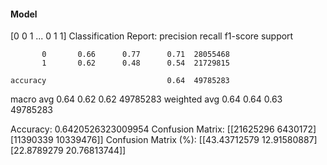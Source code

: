 #### Model
[0 0 1 ... 0 1 1]
Classification Report:
              precision    recall  f1-score   support

           0       0.66      0.77      0.71  28055468
           1       0.62      0.48      0.54  21729815

    accuracy                           0.64  49785283
   macro avg       0.64      0.62      0.62  49785283
weighted avg       0.64      0.64      0.63  49785283

Accuracy: 0.6420526323009954
Confusion Matrix:
[[21625296  6430172]
 [11390339 10339476]]
Confusion Matrix (%):
[[43.43712579 12.91580887]
 [22.8789279  20.76813744]]
